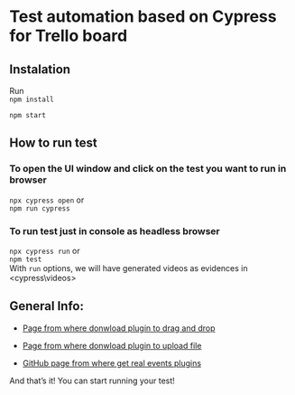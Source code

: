 # Test automation based on Cypress for Trello board

## Instalation
Run\
`npm install`

`npm start`

## How to run test
### To open the UI window and click on the test you want to run in browser
`npx cypress open` or\
`npm run cypress`

### To run test just in console as headless browser
`npx cypress run` or\
`npm test`\
With `run` options, we will have generated videos as evidences in <cypress\videos>

## General Info:
- [Page from where donwload plugin to drag and drop](https://www.npmjs.com/package/@4tw/cypress-drag-drop)

- [Page from where donwload plugin to upload file](https://www.npmjs.com/package/cypress-file-upload)

- [GitHub page from where get real events plugins](https://github.com/dmtrKovalenko/cypress-real-events)

And that’s it! You can start running your test!
